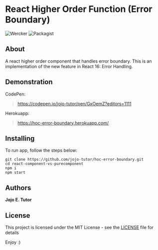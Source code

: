 # React Higher Order Function (Error Boundary)
![Wercker](https://img.shields.io/wercker/ci/wercker/docs.svg)
![Packagist](https://img.shields.io/packagist/l/doctrine/orm.svg)

## About
A react higher order component that handles error boundary. This is an implementation of the new feature in React 16: Error Handling.

## Demonstration
CodePen:
 > https://codepen.io/jojo-tutor/pen/GxOemZ?editors=1111

Herokuapp:
 > https://hoc-error-boundary.herokuapp.com/

## Installing
To run app, follow the steps below:

```
git clone https://github.com/jojo-tutor/hoc-error-boundary.git
cd react-component-vs-purecomponent
npm i
npm start
```

## Authors
**Jojo E. Tutor**

## License
This project is licensed under the MIT License - see the [LICENSE](LICENSE) file for details

Enjoy :)
